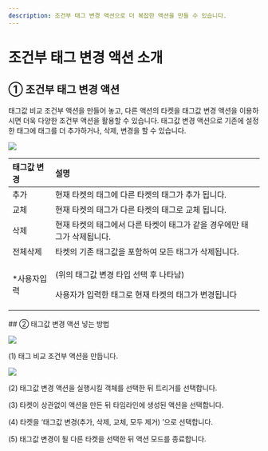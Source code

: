 ```yaml
---
description: 조건부 태그 변경 액션으로 더 복잡한 액션을 만들 수 있습니다.
---
```


# 조건부 태그 변경 액션 소개

## ① 조건부 태그 변경 액션 <a id="1"></a>

태그값 비교 조건부 액션을 만들어 놓고, 다른 액션의 타켓을 태그값 변경 액션을 이용하시면 더욱 다양한 조건부 액션을 활용할 수 있습니다. 태그값 변경 액션으로 기존에 설정한 태그에 태그를 더 추가하거나, 삭제, 변경을 할 수 있습니다.

![](https://blobscdn.gitbook.com/v0/b/gitbook-28427.appspot.com/o/assets%2F-LstKT5CJ2oikjE8938t%2F-LsumUn8IPNwhR6_7D2l%2F-LsumZhaANZMQ-hKgoEt%2Fimage.png?alt=media&token=3782fa8b-d709-475f-84f9-2c93d4f1b54b)

<table>
  <thead>
    <tr>
      <th style="text-align:left">&#xD0DC;&#xADF8;&#xAC12; &#xBCC0;&#xACBD;</th>
      <th style="text-align:left">&#xC124;&#xBA85;</th>
    </tr>
  </thead>
  <tbody>
    <tr>
      <td style="text-align:left">&#xCD94;&#xAC00;</td>
      <td style="text-align:left">&#xD604;&#xC7AC; &#xD0C0;&#xCF13;&#xC758; &#xD0DC;&#xADF8;&#xC5D0; &#xB2E4;&#xB978;
        &#xD0C0;&#xCF13;&#xC758; &#xD0DC;&#xADF8;&#xAC00; &#xCD94;&#xAC00; &#xB429;&#xB2C8;&#xB2E4;.</td>
    </tr>
    <tr>
      <td style="text-align:left">&#xAD50;&#xCCB4;</td>
      <td style="text-align:left">&#xD604;&#xC7AC; &#xD0C0;&#xCF13;&#xC758; &#xD0DC;&#xADF8;&#xAC00; &#xB2E4;&#xB978;
        &#xD0C0;&#xCF13;&#xC758; &#xD0DC;&#xADF8;&#xB85C; &#xAD50;&#xCCB4; &#xB429;&#xB2C8;&#xB2E4;.</td>
    </tr>
    <tr>
      <td style="text-align:left">&#xC0AD;&#xC81C;</td>
      <td style="text-align:left">&#xD604;&#xC7AC; &#xD0C0;&#xCF13;&#xC758; &#xD0DC;&#xADF8;&#xC5D0;&#xC11C;
        &#xB2E4;&#xB978; &#xD0C0;&#xCF13;&#xC774; &#xD0DC;&#xADF8;&#xAC00; &#xAC19;&#xC744;
        &#xACBD;&#xC6B0;&#xC5D0;&#xB9CC; &#xD0DC;&#xADF8;&#xAC00; &#xC0AD;&#xC81C;&#xB429;&#xB2C8;&#xB2E4;.</td>
    </tr>
    <tr>
      <td style="text-align:left">&#xC804;&#xCCB4;&#xC0AD;&#xC81C;</td>
      <td style="text-align:left">&#xD0C0;&#xCF13;&#xC758; &#xAE30;&#xC874; &#xD0DC;&#xADF8;&#xAC12;&#xC744;
        &#xD3EC;&#xD568;&#xD558;&#xC5EC; &#xBAA8;&#xB4E0; &#xD0DC;&#xADF8;&#xAC00;
        &#xC0AD;&#xC81C;&#xB429;&#xB2C8;&#xB2E4;.</td>
    </tr>
    <tr>
      <td style="text-align:left">*&#xC0AC;&#xC6A9;&#xC790;&#xC785;&#xB825;</td>
      <td style="text-align:left">
        <p>(&#xC704;&#xC758; &#xD0DC;&#xADF8;&#xAC12; &#xBCC0;&#xACBD; &#xD0C0;&#xC785;
          &#xC120;&#xD0DD; &#xD6C4; &#xB098;&#xD0C0;&#xB0A8;)</p>
        <p>&#xC0AC;&#xC6A9;&#xC790;&#xAC00; &#xC785;&#xB825;&#xD55C; &#xD0DC;&#xADF8;&#xB85C;
          &#xD604;&#xC7AC; &#xD0C0;&#xCF13;&#xC758; &#xD0DC;&#xADF8;&#xAC00; &#xBCC0;&#xACBD;&#xB429;&#xB2C8;&#xB2E4;</p>
      </td>
    </tr>
  </tbody>
</table>## ② 태그값 변경 액션 넣는 방법 <a id="2"></a>

![](https://blobscdn.gitbook.com/v0/b/gitbook-28427.appspot.com/o/assets%2F-LstKT5CJ2oikjE8938t%2F-Lszh-A5o_FA2WPUS2RK%2F-Lszln2PxUBeoK2CHHWo%2F%EC%A1%B0%EA%B1%B4%EB%B6%80%EC%95%A1%EC%85%981-7.png?alt=media&token=399df648-18ac-40ef-9b26-bcc422ad274f)

\(1\) 태그 비교 조건부 액션을 만듭니다.

![](https://blobscdn.gitbook.com/v0/b/gitbook-28427.appspot.com/o/assets%2F-LstKT5CJ2oikjE8938t%2F-Lszh-A5o_FA2WPUS2RK%2F-LszlpYB6nEkki9TxFKK%2F%EC%A1%B0%EA%B1%B4%EB%B6%80%EC%95%A1%EC%85%981-8.png?alt=media&token=86e7994b-7832-4783-9892-8241190fdae3)

\(2\) 태그값 변경 액션을 실행시킬 객체를 선택한 뒤 트리거를 선택합니다.

\(3\) 타켓이 상관없이 액션을 만든 뒤 타임라인에 생성된 액션을 선택합니다.

\(4\) 타켓을 ‘태그값 변경\(추가, 삭제, 교체, 모두 제거\) ’으로 선택합니다.

\(5\) 태그값 변경이 될 다른 타켓을 선택한 뒤 액션 모드를 종료합니다.

​


